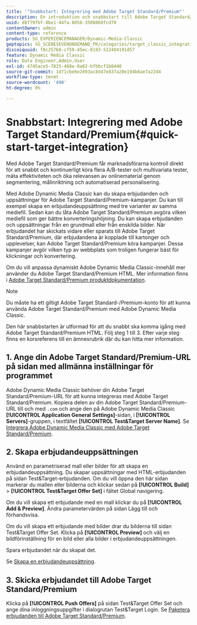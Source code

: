 ```yaml
---
title: '"Snabbstart: Integrering med Adobe Target Standard/Premium"'
description: En introduktion och snabbstart till Adobe Target Standard/Premium som hjälper dig att komma igång snabbt med integreringsteknikerna Adobe Target Standard/Premium.
uuid: d8f79fbf-8be1-44fa-8058-3508060fcd70
contentOwner: admin
content-type: reference
products: SG_EXPERIENCEMANAGER/Dynamic-Media-Classic
geptopics: SG_SCENESEVENONDEMAND_PK/categories/target_classic_integration
discoiquuid: f8c25768-cf59-45ec-8193-522404191d57
feature: Dynamic Media Classic
role: Data Engineer,Admin,User
exl-id: 4745ace5-7825-468e-8a82-bfbbcf1b0440
source-git-commit: 1d71cbe6e2493ac8d47e837a20e194b6ae7a22d4
workflow-type: tm+mt
source-wordcount: '490'
ht-degree: 0%

---
```


# Snabbstart: Integrering med Adobe Target Standard/Premium{#quick-start-target-integration}

Med Adobe Target Standard/Premium får marknadsförarna kontroll direkt för att snabbt och kontinuerligt köra flera A/B-tester och multivariata tester, mäta effektiviteten och öka relevansen av onlinematerial genom segmentering, målinriktning och automatiserad personalisering.

Med Adobe Dynamic Media Classic kan du skapa erbjudanden och uppsättningar för Adobe Target Standard/Premium-kampanjer. Du kan till exempel skapa en erbjudandeuppsättning med tre varianter av samma mediefil. Sedan kan du låta Adobe Target Standard/Premium avgöra vilken mediefil som ger bättre konverteringshöjning. Du kan skapa erbjudanden och uppsättningar från en grundmall eller från enskilda bilder. När erbjudandet har skickats vidare eller sparats till Adobe Target Standard/Premium, där erbjudandena är kopplade till kartonger och upplevelser, kan Adobe Target Standard/Premium köra kampanjer. Dessa kampanjer avgör vilken typ av webbplats som troligen fungerar bäst för klickningar och konvertering.

Om du vill anpassa dynamiskt Adobe Dynamic Media Classic-innehåll mer använder du Adobe Target Standard/Premium HTML. Mer information finns i [Adobe Target Standard/Premium produktdokumentation](https://experienceleague.adobe.com/docs/target.html).

>[!NOTE]
>
>Du måste ha ett giltigt Adobe Target Standard-/Premium-konto för att kunna använda Adobe Target Standard/Premium med Adobe Dynamic Media Classic.

Den här snabbstarten är utformad för att du snabbt ska komma igång med Adobe Target Standard/Premium HTML. Följ steg 1 till 3. Efter varje steg finns en korsreferens till en ämnesrubrik där du kan hitta mer information.

## 1. Ange din Adobe Target Standard/Premium-URL på sidan med allmänna inställningar för programmet

Adobe Dynamic Media Classic behöver din Adobe Target Standard/Premium-URL för att kunna integreras med Adobe Target Standard/Premium. Kopiera delen av din Adobe Target Standard/Premium-URL till och med `.com` och ange den på Adobe Dynamic Media Classic **[!UICONTROL Application General Settings]**-sidan, i **[!UICONTROL Servers]**-gruppen, i textfältet **[!UICONTROL Test&Target Server Name]**. Se [Integrera Adobe Dynamic Media Classic med Adobe Target Standard/Premium](integrating-dmc-with-target.md#integrating-dmc-with-target).

## 2. Skapa erbjudandeuppsättningen

Använd en parametriserad mall eller bilder för att skapa en erbjudandeuppsättning. Du skapar uppsättningar med HTML-erbjudanden på sidan Test&amp;Target-erbjudanden. Om du vill öppna den här sidan markerar du mallen eller bilderna och klickar sedan på **[!UICONTROL Build]** > **[!UICONTROL Test&Target Offer Set]** i fältet Global navigering.

Om du vill skapa ett erbjudande med en mall klickar du på **[!UICONTROL Add & Preview]**. Ändra parametervärden på sidan Lägg till och förhandsvisa.

Om du vill skapa ett erbjudande med bilder drar du bilderna till sidan Test&amp;Target Offer Set. Klicka på **[!UICONTROL Preview]** och välj en bildförinställning för en bild eller alla bilder i erbjudandeuppsättningen.

Spara erbjudandet när du skapat det.

Se [Skapa en erbjudandeuppsättning](creating-offer-set.md#creating_an_offer_set).

## 3. Skicka erbjudandet till Adobe Target Standard/Premium

Klicka på **[!UICONTROL Push Offers]** på sidan Test&amp;Target Offer Set och ange dina inloggningsuppgifter i dialogrutan Test&amp;Target Login. Se [Paketera erbjudanden till Adobe Target Standard/Premium](pushing-offer-sets-target.md#pushing_offer_sets_to_target).
